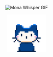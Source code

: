 



<p align="center">
  <img src="https://count.getloli.com/get/@:bingcube" alt="Mona Whisper GIF">
</p>

<p align="center">
  <img src="https://raw.githubusercontent.com/bingcube/bingcube.github.io/main/asset/mona-whisper%20(1).gif" alt="Mona Whisper GIF">
</p>
